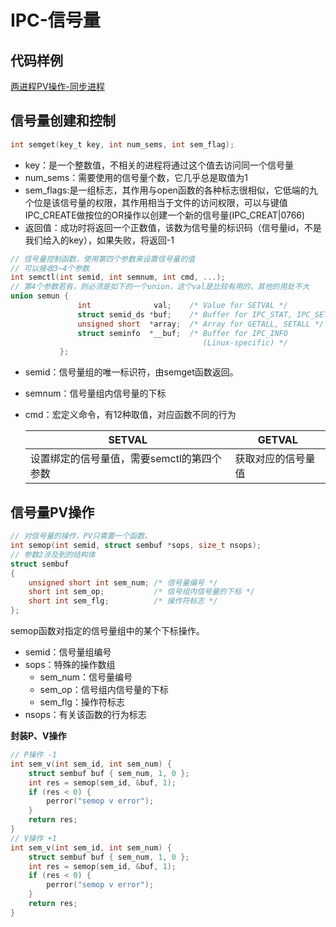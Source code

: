 # IPC-信号量

## 代码样例

[两进程PV操作-同步进程](https://github.com/fjnucym/LinuxSystemCallDemo/blob/master/project/IPC_Semaphore.cpp)

## 信号量创建和控制

```c
int semget(key_t key, int num_sems, int sem_flag);
```

- key：是一个整数值，不相关的进程将通过这个值去访问同一个信号量
- num_sems：需要使用的信号量个数，它几乎总是取值为1
- sem_flags:是一组标志，其作用与open函数的各种标志很相似，它低端的九个位是该信号量的权限，其作用相当于文件的访问权限，可以与键值IPC_CREATE做按位的OR操作以创建一个新的信号量(IPC_CREAT|0766)
- 返回值：成功时将返回一个正数值，该数为信号量的标识码（信号量id，不是我们给入的key），如果失败，将返回-1

```c
// 信号量控制函数，使用第四个参数来设置信号量的值
// 可以接收3~4个参数
int semctl(int semid, int semnum, int cmd, ...);
// 第4个参数若有，则必须是如下的一个union，这个val是比较有用的，其他的用处不大
union semun {
               int              val;    /* Value for SETVAL */
               struct semid_ds *buf;    /* Buffer for IPC_STAT, IPC_SET */
               unsigned short  *array;  /* Array for GETALL, SETALL */
               struct seminfo  *__buf;  /* Buffer for IPC_INFO
                                           (Linux-specific) */
           };
```

- semid：信号量组的唯一标识符，由semget函数返回。

- semnum：信号量组内信号量的下标

- cmd：宏定义命令，有12种取值，对应函数不同的行为

  | SETVAL                                     | GETVAL             |
  | ------------------------------------------ | ------------------ |
  | 设置绑定的信号量值，需要semctl的第四个参数 | 获取对应的信号量值 |

## 信号量PV操作

```c
// 对信号量的操作，PV只需要一个函数。
int semop(int semid, struct sembuf *sops, size_t nsops);
// 参数2涉及到的结构体
struct sembuf
{
    unsigned short int sem_num;	/* 信号量编号 */
	short int sem_op;			/* 信号组内信号量的下标 */
	short int sem_flg;			/* 操作符标志 */
};
```

semop函数对指定的信号量组中的某个下标操作。

- semid：信号量组编号
- sops：特殊的操作数组
  - sem_num：信号量编号
  - sem_op：信号组内信号量的下标
  - sem_flg：操作符标志
- nsops：有关该函数的行为标志

**封装P、V操作**

```c
// P操作 -1
int sem_v(int sem_id, int sem_num) {
	struct sembuf buf { sem_num, 1, 0 };
	int res = semop(sem_id, &buf, 1);
	if (res < 0) {
		perror("semop v error");
	}
	return res;
}
// V操作 +1
int sem_v(int sem_id, int sem_num) {
	struct sembuf buf { sem_num, 1, 0 };
	int res = semop(sem_id, &buf, 1);
	if (res < 0) {
		perror("semop v error");
	}
	return res;
}
```

